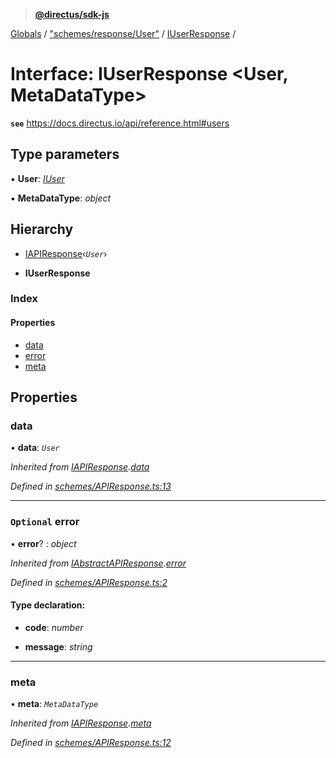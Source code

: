 > **[@directus/sdk-js](../README.md)**

[Globals](../README.md) / ["schemes/response/User"](../modules/_schemes_response_user_.md) / [IUserResponse](_schemes_response_user_.iuserresponse.md) /

# Interface: IUserResponse <**User, MetaDataType**>

**`see`** https://docs.directus.io/api/reference.html#users

## Type parameters

▪ **User**: *[IUser](_schemes_directus_user_.iuser.md)*

▪ **MetaDataType**: *object*

## Hierarchy

  * [IAPIResponse](_schemes_apiresponse_.iapiresponse.md)‹*`User`*›

  * **IUserResponse**

### Index

#### Properties

* [data](_schemes_response_user_.iuserresponse.md#data)
* [error](_schemes_response_user_.iuserresponse.md#optional-error)
* [meta](_schemes_response_user_.iuserresponse.md#meta)

## Properties

###  data

• **data**: *`User`*

*Inherited from [IAPIResponse](_schemes_apiresponse_.iapiresponse.md).[data](_schemes_apiresponse_.iapiresponse.md#data)*

*Defined in [schemes/APIResponse.ts:13](https://github.com/direcuts/sdk-js/tree/master/schemes/APIResponse.ts#L13)*

___

### `Optional` error

• **error**? : *object*

*Inherited from [IAbstractAPIResponse](_schemes_apiresponse_.iabstractapiresponse.md).[error](_schemes_apiresponse_.iabstractapiresponse.md#optional-error)*

*Defined in [schemes/APIResponse.ts:2](https://github.com/direcuts/sdk-js/tree/master/schemes/APIResponse.ts#L2)*

#### Type declaration:

* **code**: *number*

* **message**: *string*

___

###  meta

• **meta**: *`MetaDataType`*

*Inherited from [IAPIResponse](_schemes_apiresponse_.iapiresponse.md).[meta](_schemes_apiresponse_.iapiresponse.md#meta)*

*Defined in [schemes/APIResponse.ts:12](https://github.com/direcuts/sdk-js/tree/master/schemes/APIResponse.ts#L12)*